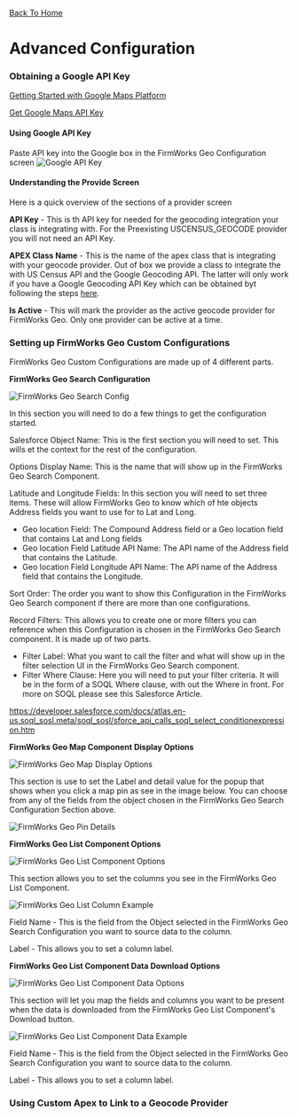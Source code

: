 [Back To Home](index.md)

# Advanced Configuration

### Obtaining a Google API Key

[Getting Started with Google Maps Platform](https://developers.google.com/maps/gmp-get-started)

[Get Google Maps API Key](https://developers.google.com/maps/documentation/geocoding/get-api-key)

#### Using Google API Key

Paste API key into the Google box in the FirmWorks Geo Configuration screen
![Google API Key](/docs/images/google_api_key.png)

#### Understanding the Provide Screen

Here is a quick overview of the sections of a provider screen

**API Key** - This is th API key for needed for the geocoding integration your class is integrating with. For the Preexisting USCENSUS_GEOCODE provider you will not need an API Key.

**APEX Class Name** - This is the name of the apex class that is integrating with your geocode provider. Out of box we provide a class to integrate the with US Census API and the Google Geocoding API. The latter will only work if you have a Google Geocoding API Key which can be obtained byt following the steps [here](#obtaining-a-google-api-key).

**Is Active** -  This will mark the provider as the active geocode provider for FirmWorks Geo. Only one provider can be active at a time.

### Setting up FirmWorks Geo Custom Configurations

FirmWorks Geo Custom Configurations are made up of 4 different parts.

**FirmWorks Geo Search Configuration**

![FirmWorks Geo Search Config](/docs/images/adv-config-ncc-nsc.png)

In this section you will need to do a few things to get the configuration started.

Salesforce Object Name: This is the first section you will need to set. This wills et the context for the rest of the configuration.

Options Display Name: This is the name that will show up in the FirmWorks Geo Search Component.

Latitude and Longitude Fields: In this section you will need to set three items. These will allow FirmWorks Geo to know which of hte objects Address fields you want to use for to Lat and Long.

- Geo location Field: The Compound Address field or a Geo location field that contains Lat and Long fields
- Geo location Field Latitude API Name: The API name of the Address field that contains the Latitude.
- Geo location Field Longitude API Name: The API name of the Address field that contains the Longitude.

Sort Order: The order you want to show this Configuration in the FirmWorks Geo Search component if there are more than one configurations.

Record Filters: This allows you to create one or more filters you can reference when this Configuration is chosen in the FirmWorks Geo Search component. It is made up of two parts.

- Filter Label: What you want to call the filter and what will show up in the filter selection UI in the FirmWorks Geo Search component.
- Filter Where Clause: Here you will need to put your filter criteria. It will be in the form of a SOQL Where clause, with out the Where in front. For more on SOQL please see this Salesforce Article.

https://developer.salesforce.com/docs/atlas.en-us.soql_sosl.meta/soql_sosl/sforce_api_calls_soql_select_conditionexpression.htm

**FirmWorks Geo Map Component Display Options**

![FirmWorks Geo Map Display Options](images/adv-config-ncc-nmcdp.png)

This section is use to set the Label and detail value for the popup that shows when you click a map pin as see in the image below. You can choose from any of the fields from the object chosen in the FirmWorks Geo Search Configuration Section above.

![FirmWorks Geo Pin Details](images/adv-config-ncc-nmcdp-ex.png)

**FirmWorks Geo List Component Options**

![FirmWorks Geo List Component Options](images/adv-config-ncc-nslco.png)

This section allows you to set the columns you see in the FirmWorks Geo List Component.

![FirmWorks Geo List Column Example](images/adv-config-ncc-nslco-ex.png)

Field Name - This is the field from the Object selected in the FirmWorks Geo Search Configuration you want to source data to the column.

Label - This allows you to set a column label.

**FirmWorks Geo List Component Data Download Options**

![FirmWorks Geo List Component Data Options](images/adv-config-ncc-nlcddo.png)

This section will let you map the fields and columns you want to be present when the data is downloaded from the FirmWorks Geo List Component's Download button.

![FirmWorks Geo List Component Data Example](images/adv-config-ncc-nlcddo-ex.png)

Field Name - This is the field from the Object selected in the FirmWorks Geo Search Configuration you want to source data to the column.

Label - This allows you to set a column label.

### Using Custom Apex to Link to a Geocode Provider

